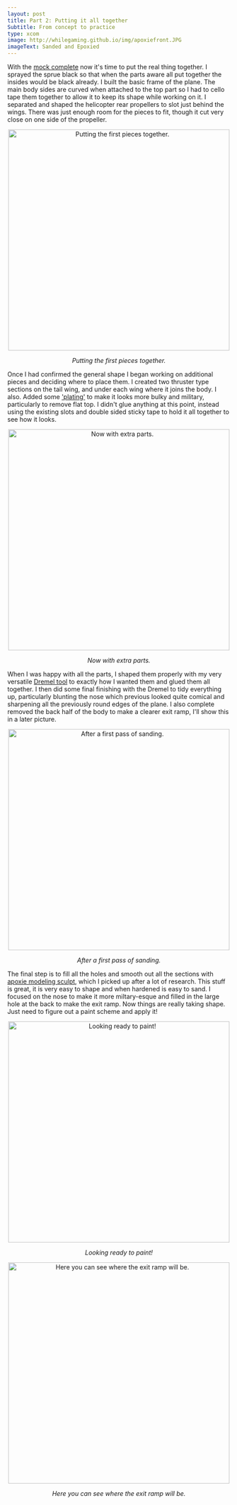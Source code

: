 ```yaml
---
layout: post
title: Part 2: Putting it all together
Subtitle: From concept to practice
type: xcom
image: http://whilegaming.github.io/img/apoxiefront.JPG
imageText: Sanded and Epoxied
---
```


With the [mock complete](http://whilegaming.github.io/2016-11-20-BirdPlane) now it's time to put the real thing together. I
sprayed the sprue black so that when the parts aware all put together the
insides would be black already. I built the basic frame of the plane. The
main body sides are curved when attached to the top part so I had to cello
tape them together to allow it to keep its shape while working on it. I
separated and shaped the helicopter rear propellers to slot just behind the
wings. There was just enough room for the pieces to fit, though it cut very
close on one side of the propeller.

<p align="center">
<a href="http://whilegaming.github.io/img/firstpart.JPG"><img src="http://whilegaming.github.io/img/firstpart.JPG" alt=" Putting the first pieces together." width="500"></a>
</p>
<p align="center"><i> Putting the first pieces together.</i></p>

Once I had confirmed the general shape I began working on additional pieces
and deciding where to place them. I created two thruster type sections on
the tail wing, and under each wing where it joins the body. I also. Added
some ['plating'](https://en.m.wikipedia.org/wiki/Vehicle_armour) to make it looks more bulky and military, particularly
to remove flat top. I didn't glue anything at this point, instead using the
existing slots and double sided sticky tape to hold it all together to see
how it looks.

<p align="center">
<a href="http://whilegaming.github.io/img/taped.JPG"><img src="http://whilegaming.github.io/img/taped.JPG" alt=" Now with extra parts." width="500"></a>
</p>
<p align="center"><i> Now with extra parts.</i></p>

When I was happy with all the parts, I shaped them properly with my very
versatile [Dremel tool](https://www.dremel.com/en_US/products/-/show-product/tools/3000-variable-speed-rotary-tool) to exactly how I wanted them and glued them all
together. I then did some final finishing with the Dremel to tidy
everything up, particularly blunting the nose which previous looked quite
comical and sharpening all the previously round edges of the plane. I also
complete removed the back half of the body to make a clearer exit ramp,
I'll show this in a later picture.

<p align="center">
<a href="http://whilegaming.github.io/img/sanded.JPG"><img src="http://whilegaming.github.io/img/sanded.JPG" alt=" After a first pass of sanding." width="500"></a>
</p>
<p align="center"><i> After a first pass of sanding.</i></p>

The final step is to fill all the holes and smooth out all the sections
with [apoxie modeling sculpt](https://www.avesstudio.com/apoxie/apoxie-sculpt), which I picked up after a lot of
research. This stuff is great, it is very easy to shape and when hardened
is easy to sand. I focused on the nose to make it more miltary-esque and
filled in the large hole at the back to make the exit ramp. Now things are
really taking shape. Just need to figure out a paint scheme and apply it!

<p align="center">
<a href="http://whilegaming.github.io/img/apoxiefront.JPG"><img src="http://whilegaming.github.io/img/apoxiefront.JPG" alt=" Looking ready to paint!" width="500"></a>
</p>
<p align="center"><i> Looking ready to paint!</i></p>

<p align="center">
<a href="http://whilegaming.github.io/img/apoxieback.JPG"><img src="http://whilegaming.github.io/img/apoxieback.JPG" alt=" Here you can see where the exit ramp will be." width="500"></a>
</p>
<p align="center"><i> Here you can see where the exit ramp will be.</i></p>

